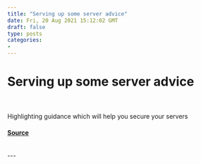 ```yaml
---
title: "Serving up some server advice"
date: Fri, 20 Aug 2021 15:12:02 GMT
draft: false
type: posts
categories: 
- 
---
```

# Serving up some server advice

<br/>

<br/>
Highlighting guidance which will help you secure your servers

#### [Source](https://www.ncsc.gov.uk/blog-post/serving-up-some-server-advice)

<br/>
---
